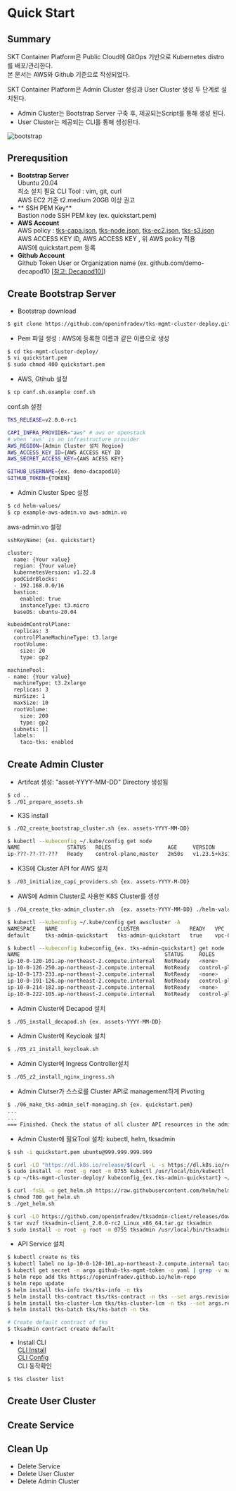 # Quick Start    

## **Summary** 
SKT Container Platform은 Public Cloud에 GitOps 기반으로 Kubernetes distro를 배포/관리한다.   
본 문서는 AWS와 Github 기준으로 작성되었다.
    
SKT Container Platform은 Admin Cluster 생성과 User Cluster 생성 두 단계로 설치된다.      
   - Admin Cluster는 Bootstrap Server 구축 후, 제공되는Script를 통해 생성 된다.   
   - User Cluster는 제공되는 CLI를 통해 생성된다.   

![bootstrap](../assets/images/tks-intall-step.png)


## **Prerequsition**
- **Bootstrap Server**    
   Ubuntu 20.04   
   최소 설치 필요 CLI Tool : vim, git, curl      
   AWS EC2 기준 t2.medium 20GB 이상 권고   
- ** SSH PEM Key**   
  Bastion node SSH PEM key (ex. quickstart.pem)
- **AWS Account**   
  AWS policy : [tks-capa.json](../assets/files/tks-capa.json), [tks-node.json](../assets/files/tks-node.json), [tks-ec2.json](../assets/files/tks-ec2.json), [tks-s3.json](../assets/files/tks-s3.json)   
  AWS ACCESS KEY ID, AWS ACCESS KEY  , 위 AWS policy 적용   
  AWS에 quickstart.pem 등록
- **Github Account**   
  Github Token
  User or Organization name (ex. github.com/demo-decapod10  [[참고: Decapod10]](https://futurama.fandom.com/wiki/Decapod_10))

## **Create Bootstrap Server**
- Bootstrap download   
```bash
$ git clone https://github.com/openinfradev/tks-mgmt-cluster-deploy.git -b release-v2
```
- Pem 파일 생성 : AWS에 등록한 이름과 같은 이름으로 생성
```bash
$ cd tks-mgmt-cluster-deploy/
$ vi quickstart.pem
$ sudo chmod 400 quickstart.pem
```

- AWS, Gtihub 설정 
```bash
$ cp conf.sh.example conf.sh
```
conf.sh 설정
```bash
TKS_RELEASE=v2.0.0-rc1

CAPI_INFRA_PROVIDER="aws" # aws or openstack
# when 'aws' is an infrastructure provider
AWS_REGION={Admin Cluster 설치 Region}
AWS_ACCESS_KEY_ID={AWS ACCESS KEY ID
AWS_SECRET_ACCESS_KEY={AWS ACESS KEY}

GITHUB_USERNAME={ex. demo-dacapod10}
GITHUB_TOKEN={TOKEN}
```
- Admin Cluster Spec 설정  
```bash
$ cd helm-values/
$ cp example-aws-admin.vo aws-admin.vo
```
aws-admin.vo 설정
```bash
sshKeyName: {ex. quickstart}

cluster:
  name: {Your value}
  region: {Your value}
  kubernetesVersion: v1.22.8
  podCidrBlocks:
  - 192.168.0.0/16
  bastion:
    enabled: true
    instanceType: t3.micro
  baseOS: ubuntu-20.04

kubeadmControlPlane:
  replicas: 3
  controlPlaneMachineType: t3.large
  rootVolume:
    size: 20
    type: gp2

machinePool:
- name: {Your value}
  machineType: t3.2xlarge
  replicas: 3
  minSize: 1
  maxSize: 10
  rootVolume:
    size: 200
    type: gp2
  subnets: []
  labels:
    taco-tks: enabled
```
## **Create Admin Cluster**

- Artifcat 생성: "asset-YYYY-MM-DD" Directory 생성됨
```bash
$ cd ..
$ ./01_prepare_assets.sh
```
- K3S install
```bash
$ ./02_create_bootstrap_cluster.sh {ex. assets-YYYY-MM-DD}

$ kubectl --kubeconfig ~/.kube/config get node
NAME               STATUS   ROLES                  AGE     VERSION
ip-???-??-??-???   Ready    control-plane,master   2m50s   v1.23.5+k3s1
```
- K3S에 Cluster API for AWS 설치
```bash
$ ./03_initialize_capi_providers.sh {ex. assets-YYYY-M-DD}
```
- AWS에 Admin Cluster로 사용한 K8S Cluster를 생성   
```bash
$ ./04_create_tks-admin_cluster.sh  {ex. assets-YYYY-MM-DD} ./helm-values/aws-admin.vo

$ kubectl --kubeconfig ~/.kube/config get awscluster -A
NAMESPACE   NAME                   CLUSTER                READY   VPC                     BASTION IP
default     tks-admin-quickstart   tks-admin-quickstart   true    vpc-058642e3b5500ee41   ???.???.???.????

$ kubectl --kubeconfig kubeconfig_{ex. tks-admin-quickstart} get node
NAME                                              STATUS     ROLES                  AGE   VERSION
ip-10-0-120-101.ap-northeast-2.compute.internal   NotReady   <none>                 13m   v1.22.8
ip-10-0-126-250.ap-northeast-2.compute.internal   NotReady   control-plane,master   14m   v1.22.8
ip-10-0-173-233.ap-northeast-2.compute.internal   NotReady   <none>                 13m   v1.22.8
ip-10-0-191-126.ap-northeast-2.compute.internal   NotReady   control-plane,master   12m   v1.22.8
ip-10-0-214-182.ap-northeast-2.compute.internal   NotReady   <none>                 13m   v1.22.8
ip-10-0-222-105.ap-northeast-2.compute.internal   NotReady   control-plane,master   15m   v1.22.8
```
- Admin Cluster에 Decapod 설치   
```bash
$ ./05_install_decapod.sh {ex. assets-YYYY-MM-DD}
```
- Admin Cluster에 Keycloak 설치
```bash
$ ./05_z1_install_keycloak.sh
```
- Admin Clyster에 Ingress Controller설치
```bash
$ ./05_z2_install_nginx_ingress.sh
```
- Admin Clutser가 스스로를 Cluster API로 management하게 Pivoting
```bash
$ ./06_make_tks-admin_self-managing.sh {ex. quickstart.pem}
...
...
=== Finished. Check the status of all cluster API resources in the admin cluster and use the bastion host: 999.999.999.999 ===
```
- Admin Cluster에 필요Tool 설치: kubectl, helm, tksadmin
```bash
$ ssh -i quickstart.pem ubuntu@999.999.999.999

$ curl -LO "https://dl.k8s.io/release/$(curl -L -s https://dl.k8s.io/release/stable.txt)/bin/linux/amd64/kubectl"
$ sudo install -o root -g root -m 0755 kubectl /usr/local/bin/kubectl
$ cp ~/tks-mgmt-cluster-deploy/ kubeconfig_{ex.tks-admin-quickstart} ~/.kube/config

$ curl -fsSL -o get_helm.sh https://raw.githubusercontent.com/helm/helm/main/scripts/get-helm-3
$ chmod 700 get_helm.sh
$ ./get_helm.sh

$ curl -LO https://github.com/openinfradev/tksadmin-client/releases/download/v2.0.0-rc2/tksadmin-client_2.0.0-rc2_Linux_x86_64.tar.gz
$ tar xvzf tksadmin-client_2.0.0-rc2_Linux_x86_64.tar.gz tksadmin
$ sudo install -o root -g root -m 0755 tksadmin /usr/local/bin/tksadmin

```
- API Service 설치
```bash
$ kubectl create ns tks
$ kubectl label no ip-10-0-120-101.ap-northeast-2.compute.internal taco-tks=enabled
$ kubectl get secret -n argo github-tks-mgmt-token -o yaml | grep -v namespace | kubectl apply -n tks -f -
$ helm repo add tks https://openinfradev.github.io/helm-repo
$ helm repo update
$ helm install tks-info tks/tks-info -n tks
$ helm install tks-contract tks/tks-contract -n tks --set args.revision=release-v2
$ helm install tks-cluster-lcm tks/tks-cluster-lcm -n tks --set args.revision=release-v2 --set args.gitAccount={ex.demo-decapod10}
$ helm install tks-batch tks/tks-batch -n tks

# Create default contract of tks
$ tksadmin contract create default
```
- Install CLI   
   [CLI Install](../cli/install.md)   
   [CLI Config](../cli/configuration.md)   
CLI 동작확인
```bash
$ tks cluster list
```

## Create User Cluster

## Create Service

## Clean Up
- Delete Service
- Delete User Cluster
- Delete Admin Cluster

